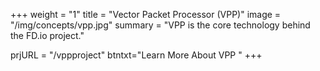 +++
weight = "1"
title = "Vector Packet Processor (VPP)"
image = "/img/concepts/vpp.jpg"
summary = "VPP is the core technology behind the FD.io project."

prjURL = "/vppproject"
btntxt="Learn More About VPP "
+++
